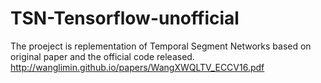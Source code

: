 # TSN-Tensorflow-unofficial
The proeject is replementation of Temporal Segment Networks based on original paper and the official code released. 
<http://wanglimin.github.io/papers/WangXWQLTV_ECCV16.pdf>
